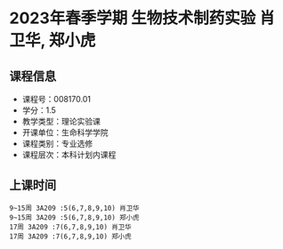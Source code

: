 # 2023年春季学期 生物技术制药实验 肖卫华, 郑小虎






## 课程信息

- 课程号：008170.01
- 学分：1.5
- 教学类型：理论实验课
- 开课单位：生命科学学院
- 课程类别：专业选修
- 课程层次：本科计划内课程

## 上课时间

```
9~15周 3A209 :5(6,7,8,9,10) 肖卫华
9~15周 3A209 :5(6,7,8,9,10) 郑小虎
17周 3A209 :7(6,7,8,9,10) 肖卫华
17周 3A209 :7(6,7,8,9,10) 郑小虎
```

